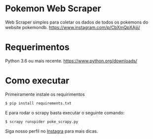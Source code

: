 # Pokemon Web Scraper
Web Scraper simples para coletar os dados de todos os pokemons do website pokemondb. 
https://www.instagram.com/p/CbXmQpXAjjj/

# Requerimentos
Python 3.6 ou mais recente. https://www.python.org/downloads/

# Como executar

Primeiramente instale os requirimentos
```bash
$ pip install requirements.txt
```

E para rodar o scrapy basta executar o seguinte comando:
```bash
$ scrapy runspider poke_scrapy.py
```

Siga nosso perfil no [Instagra](https://www.instagram.com/algoritmus_br/) para mais dicas.
